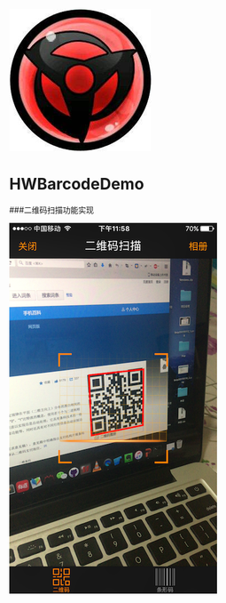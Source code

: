 ![](https://github.com/IMLoser/HWBarcodeDemo/blob/master/HWBarcodeDemo/LOGO.jpg)
# HWBarcodeDemo 
###二维码扫描功能实现

![](https://github.com/IMLoser/HWBarcodeDemo/blob/master/HWBarcodeDemo/IMG_0226.PNG)
